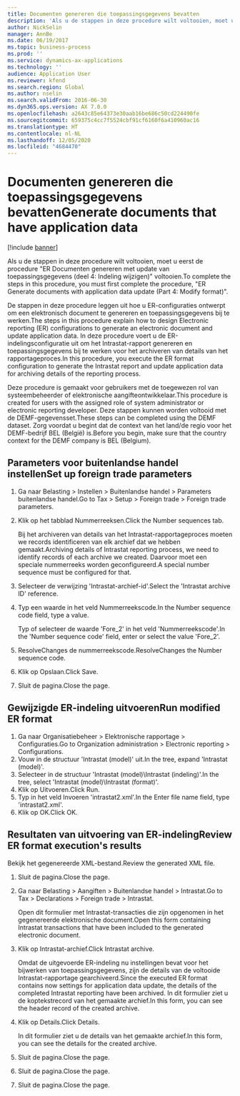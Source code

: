 ```yaml
---
title: Documenten genereren die toepassingsgegevens bevatten
description: 'Als u de stappen in deze procedure wilt voltooien, moet u eerst de procedure "ER Documenten genereren met update van toepassingsgegevens (deel 4: Indeling wijzigen)" voltooien.'
author: NickSelin
manager: AnnBe
ms.date: 06/19/2017
ms.topic: business-process
ms.prod: ''
ms.service: dynamics-ax-applications
ms.technology: ''
audience: Application User
ms.reviewer: kfend
ms.search.region: Global
ms.author: nselin
ms.search.validFrom: 2016-06-30
ms.dyn365.ops.version: AX 7.0.0
ms.openlocfilehash: a2643c85e64373e30aab16be686c50cd224490fe
ms.sourcegitcommit: 659375c4cc7f5524cbf91cf6160f6a410960ac16
ms.translationtype: HT
ms.contentlocale: nl-NL
ms.lasthandoff: 12/05/2020
ms.locfileid: "4684470"
---
```

# <a name="generate-documents-that-have-application-data"></a><span data-ttu-id="c8ce6-103">Documenten genereren die toepassingsgegevens bevatten</span><span class="sxs-lookup"><span data-stu-id="c8ce6-103">Generate documents that have application data</span></span>

[!include [banner](../../includes/banner.md)]

<span data-ttu-id="c8ce6-104">Als u de stappen in deze procedure wilt voltooien, moet u eerst de procedure "ER Documenten genereren met update van toepassingsgegevens (deel 4: Indeling wijzigen)" voltooien.</span><span class="sxs-lookup"><span data-stu-id="c8ce6-104">To complete the steps in this procedure, you must first complete the procedure, "ER Generate documents with application data update (Part 4: Modify format)".</span></span>



<span data-ttu-id="c8ce6-105">De stappen in deze procedure leggen uit hoe u ER-configuraties ontwerpt om een elektronisch document te genereren en toepassingsgegevens bij te werken.</span><span class="sxs-lookup"><span data-stu-id="c8ce6-105">The steps in this procedure explain how to design Electronic reporting (ER) configurations to generate an electronic document and update application data.</span></span> <span data-ttu-id="c8ce6-106">In deze procedure voert u de ER-indelingsconfiguratie uit om het Intrastat-rapport genereren en toepassingsgegevens bij te werken voor het archiveren van details van het rapportageproces.</span><span class="sxs-lookup"><span data-stu-id="c8ce6-106">In this procedure, you execute the ER format configuration to generate the Intrastat report and update application data for archiving details of the reporting process.</span></span>



<span data-ttu-id="c8ce6-107">Deze procedure is gemaakt voor gebruikers met de toegewezen rol van systeembeheerder of elektronische aangifteontwikkelaar.</span><span class="sxs-lookup"><span data-stu-id="c8ce6-107">This procedure is created for users with the assigned role of system administrator or electronic reporting developer.</span></span> <span data-ttu-id="c8ce6-108">Deze stappen kunnen worden voltooid met de DEMF-gegevensset.</span><span class="sxs-lookup"><span data-stu-id="c8ce6-108">These steps can be completed using the DEMF dataset.</span></span> <span data-ttu-id="c8ce6-109">Zorg voordat u begint dat de context van het land/de regio voor het DEMF-bedrijf BEL (België) is.</span><span class="sxs-lookup"><span data-stu-id="c8ce6-109">Before you begin, make sure that the country context for the DEMF company is BEL (Belgium).</span></span>


## <a name="set-up-foreign-trade-parameters"></a><span data-ttu-id="c8ce6-110">Parameters voor buitenlandse handel instellen</span><span class="sxs-lookup"><span data-stu-id="c8ce6-110">Set up foreign trade parameters</span></span>
1. <span data-ttu-id="c8ce6-111">Ga naar Belasting > Instellen > Buitenlandse handel > Parameters buitenlandse handel.</span><span class="sxs-lookup"><span data-stu-id="c8ce6-111">Go to Tax > Setup > Foreign trade > Foreign trade parameters.</span></span>
2. <span data-ttu-id="c8ce6-112">Klik op het tabblad Nummerreeksen.</span><span class="sxs-lookup"><span data-stu-id="c8ce6-112">Click the Number sequences tab.</span></span>

    <span data-ttu-id="c8ce6-113">Bij het archiveren van details van het Intrastat-rapportageproces moeten we records identificeren van elk archief dat we hebben gemaakt.</span><span class="sxs-lookup"><span data-stu-id="c8ce6-113">Archiving details of Intrastat reporting process, we need to identify records of each archive we created.</span></span> <span data-ttu-id="c8ce6-114">Daarvoor moet een speciale nummerreeks worden geconfigureerd.</span><span class="sxs-lookup"><span data-stu-id="c8ce6-114">A special number sequence must be configured for that.</span></span>  

3. <span data-ttu-id="c8ce6-115">Selecteer de verwijzing 'Intrastat-archief-id'.</span><span class="sxs-lookup"><span data-stu-id="c8ce6-115">Select the 'Intrastat archive ID' reference.</span></span>
4. <span data-ttu-id="c8ce6-116">Typ een waarde in het veld Nummerreekscode.</span><span class="sxs-lookup"><span data-stu-id="c8ce6-116">In the Number sequence code field, type a value.</span></span>

    <span data-ttu-id="c8ce6-117">Typ of selecteer de waarde 'Fore_2' in het veld 'Nummerreekscode'.</span><span class="sxs-lookup"><span data-stu-id="c8ce6-117">In the 'Number sequence code' field, enter or select the value 'Fore_2'.</span></span>  

5. <span data-ttu-id="c8ce6-118">ResolveChanges de nummerreekscode.</span><span class="sxs-lookup"><span data-stu-id="c8ce6-118">ResolveChanges the Number sequence code.</span></span>
6. <span data-ttu-id="c8ce6-119">Klik op Opslaan.</span><span class="sxs-lookup"><span data-stu-id="c8ce6-119">Click Save.</span></span>
7. <span data-ttu-id="c8ce6-120">Sluit de pagina.</span><span class="sxs-lookup"><span data-stu-id="c8ce6-120">Close the page.</span></span>

## <a name="run-modified-er-format"></a><span data-ttu-id="c8ce6-121">Gewijzigde ER-indeling uitvoeren</span><span class="sxs-lookup"><span data-stu-id="c8ce6-121">Run modified ER format</span></span>
1. <span data-ttu-id="c8ce6-122">Ga naar Organisatiebeheer > Elektronische rapportage > Configuraties.</span><span class="sxs-lookup"><span data-stu-id="c8ce6-122">Go to Organization administration > Electronic reporting > Configurations.</span></span>
2. <span data-ttu-id="c8ce6-123">Vouw in de structuur 'Intrastat (model)' uit.</span><span class="sxs-lookup"><span data-stu-id="c8ce6-123">In the tree, expand 'Intrastat (model)'.</span></span>
3. <span data-ttu-id="c8ce6-124">Selecteer in de structuur 'Intrastat (model)\Intrastat (indeling)'.</span><span class="sxs-lookup"><span data-stu-id="c8ce6-124">In the tree, select 'Intrastat (model)\Intrastat (format)'.</span></span>
4. <span data-ttu-id="c8ce6-125">Klik op Uitvoeren.</span><span class="sxs-lookup"><span data-stu-id="c8ce6-125">Click Run.</span></span>
5. <span data-ttu-id="c8ce6-126">Typ in het veld Invoeren 'intrastat2.xml'.</span><span class="sxs-lookup"><span data-stu-id="c8ce6-126">In the Enter file name field, type 'intrastat2.xml'.</span></span>
6. <span data-ttu-id="c8ce6-127">Klik op OK.</span><span class="sxs-lookup"><span data-stu-id="c8ce6-127">Click OK.</span></span>

## <a name="review-er-format-executions-results"></a><span data-ttu-id="c8ce6-128">Resultaten van uitvoering van ER-indeling</span><span class="sxs-lookup"><span data-stu-id="c8ce6-128">Review ER format execution's results</span></span>
<span data-ttu-id="c8ce6-129">Bekijk het gegenereerde XML-bestand.</span><span class="sxs-lookup"><span data-stu-id="c8ce6-129">Review the generated XML file.</span></span>  
1. <span data-ttu-id="c8ce6-130">Sluit de pagina.</span><span class="sxs-lookup"><span data-stu-id="c8ce6-130">Close the page.</span></span>
2. <span data-ttu-id="c8ce6-131">Ga naar Belasting > Aangiften > Buitenlandse handel > Intrastat.</span><span class="sxs-lookup"><span data-stu-id="c8ce6-131">Go to Tax > Declarations > Foreign trade > Intrastat.</span></span>

    <span data-ttu-id="c8ce6-132">Open dit formulier met Intrastat-transacties die zijn opgenomen in het gegenereerde elektronische document.</span><span class="sxs-lookup"><span data-stu-id="c8ce6-132">Open this form containing Intrastat transactions that have been included to the generated electronic document.</span></span>  

3. <span data-ttu-id="c8ce6-133">Klik op Intrastat-archief.</span><span class="sxs-lookup"><span data-stu-id="c8ce6-133">Click Intrastat archive.</span></span>

    <span data-ttu-id="c8ce6-134">Omdat de uitgevoerde ER-indeling nu instellingen bevat voor het bijwerken van toepassingsgegevens, zijn de details van de voltooide Intrastat-rapportage gearchiveerd.</span><span class="sxs-lookup"><span data-stu-id="c8ce6-134">Since the executed ER format contains now settings for application data update, the details of the completed Intrastat reporting have been archived.</span></span> <span data-ttu-id="c8ce6-135">In dit formulier ziet u de koptekstrecord van het gemaakte archief.</span><span class="sxs-lookup"><span data-stu-id="c8ce6-135">In this form, you can see the header record of the created archive.</span></span>  

4. <span data-ttu-id="c8ce6-136">Klik op Details.</span><span class="sxs-lookup"><span data-stu-id="c8ce6-136">Click Details.</span></span>

    <span data-ttu-id="c8ce6-137">In dit formulier ziet u de details van het gemaakte archief.</span><span class="sxs-lookup"><span data-stu-id="c8ce6-137">In this form, you can see the details for the created archive.</span></span>  

5. <span data-ttu-id="c8ce6-138">Sluit de pagina.</span><span class="sxs-lookup"><span data-stu-id="c8ce6-138">Close the page.</span></span>
6. <span data-ttu-id="c8ce6-139">Sluit de pagina.</span><span class="sxs-lookup"><span data-stu-id="c8ce6-139">Close the page.</span></span>
7. <span data-ttu-id="c8ce6-140">Sluit de pagina.</span><span class="sxs-lookup"><span data-stu-id="c8ce6-140">Close the page.</span></span>

